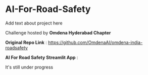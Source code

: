 # AI-For-Road-Safety

Add text about project here

Challenge hosted by **Omdena Hyderabad Chapter**

**Original Repo Link** : https://github.com/OmdenaAI/omdena-india-roadsafety

**AI For Road Safety Streamlit App** : 

It's still under progress
